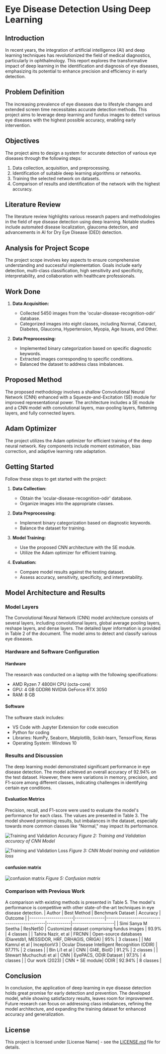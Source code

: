 # Eye Disease Detection Using Deep Learning

## Introduction

In recent years, the integration of artificial intelligence (AI) and deep learning techniques has revolutionized the field of medical diagnostics, particularly in ophthalmology. This report explores the transformative impact of deep learning in the identification and diagnosis of eye diseases, emphasizing its potential to enhance precision and efficiency in early detection.

## Problem Definition

The increasing prevalence of eye diseases due to lifestyle changes and extended screen time necessitates accurate detection methods. This project aims to leverage deep learning and fundus images to detect various eye diseases with the highest possible accuracy, enabling early intervention.

## Objectives

The project aims to design a system for accurate detection of various eye diseases through the following steps:
1. Data collection, acquisition, and preprocessing.
2. Identification of suitable deep learning algorithms or networks.
3. Training the selected network on datasets.
4. Comparison of results and identification of the network with the highest accuracy.

## Literature Review

The literature review highlights various research papers and methodologies in the field of eye disease detection using deep learning. Notable studies include automated disease localization, glaucoma detection, and advancements in AI for Dry Eye Disease (DED) detection.

## Analysis for Project Scope

The project scope involves key aspects to ensure comprehensive understanding and successful implementation. Goals include early detection, multi-class classification, high sensitivity and specificity, interpretability, and collaboration with healthcare professionals.

## Work Done

1. **Data Acquisition:**
   - Collected 5450 images from the 'ocular-disease-recognition-odir' database.
   - Categorized images into eight classes, including Normal, Cataract, Diabetes, Glaucoma, Hypertension, Myopia, Age Issues, and Other.

2. **Data Preprocessing:**
   - Implemented binary categorization based on specific diagnostic keywords.
   - Extracted images corresponding to specific conditions.
   - Balanced the dataset to address class imbalances.

## Proposed Method

The proposed methodology involves a shallow Convolutional Neural Network (CNN) enhanced with a Squeeze-and-Excitation (SE) module for improved representational power. The architecture includes a SE module and a CNN model with convolutional layers, max-pooling layers, flattening layers, and fully connected layers.

## Adam Optimizer

The project utilizes the Adam optimizer for efficient training of the deep neural network. Key components include moment estimation, bias correction, and adaptive learning rate adaptation.

## Getting Started

Follow these steps to get started with the project:

1. **Data Collection:**
   - Obtain the 'ocular-disease-recognition-odir' database.
   - Organize images into the appropriate classes.

2. **Data Preprocessing:**
   - Implement binary categorization based on diagnostic keywords.
   - Balance the dataset for training.

3. **Model Training:**
   - Use the proposed CNN architecture with the SE module.
   - Utilize the Adam optimizer for efficient training.

4. **Evaluation:**
   - Compare model results against the testing dataset.
   - Assess accuracy, sensitivity, specificity, and interpretability.


## Model Architecture and Results

### Model Layers

The Convolutional Neural Network (CNN) model architecture consists of several layers, including convolutional layers, global average pooling layers, reshape layers, and dense layers. The detailed layer information is provided in Table 2 of the document. The model aims to detect and classify various eye diseases.

### Hardware and Software Configuration

#### Hardware
The research was conducted on a laptop with the following specifications:
- AMD Ryzen 7 4800H CPU (octa-core)
- GPU: 4 GB GDDR6 NVIDIA GeForce RTX 3050
- RAM: 8 GB

#### Software
The software stack includes:
- VS Code with Jupyter Extension for code execution
- Python for coding
- Libraries: NumPy, Seaborn, Matplotlib, Scikit-learn, TensorFlow, Keras
- Operating System: Windows 10

### Results and Discussion

The deep learning model demonstrated significant performance in eye disease detection. The model achieved an overall accuracy of 92.94% on the test dataset. However, there were variations in memory, precision, and F1-score among different classes, indicating challenges in identifying certain eye conditions.

#### Evaluation Metrics

Precision, recall, and F1-score were used to evaluate the model's performance for each class. The values are presented in Table 3. The model showed promising results, but imbalances in the dataset, especially towards more common classes like "Normal," may impact its performance.

![Training and Validation Accuracy](https://github.com/Sahil-106/Eye-Diseases-detection-using-deep-learning/blob/main/training-and-validation%20images/train-val%20acc.png)
*Figure 2: Training and Validation accuracy of CNN Model*

![Training and Validation Loss](https://github.com/Sahil-106/Eye-Diseases-detection-using-deep-learning/blob/main/training-and-validation%20images/loss.png)
*Figure 3: CNN Model training and validation loss*

#### confusion matrix

![confusion matrix](https://github.com/Sahil-106/Eye-Diseases-detection-using-deep-learning/blob/main/training-and-validation%20images/matrix.png)
*Figure 5: Confusion matrix*

### Comparison with Previous Work

A comparison with existing methods is presented in Table 5. The model's performance is competitive with other state-of-the-art techniques in eye disease detection.
| Author               | Best Method   | Benchmark Dataset                            | Accuracy   | Outcome             |
|----------------------|---------------|-----------------------------------------------|------------|---------------------|
| Simi Sanya M Seetha  | ResNet50       | Customized dataset comprising fundus images  | 93.9%      | 4 classes           |
| Tahira Nazir, et al  | FRCNN         | Open-source databases (Diaretdb1, MESSIDOR, HRF, DRHAGIS, ORIGA) | 95%      | 3 classes           |
| Md Kamrul et al      | InceptionV3   | Ocular Disease Intelligent Recognition (ODIR) | 97.71%    | 2 classes           |
| Bin Li1 et al        | CNN           | GI4E, BioID                                   | 91.2%      | 2 classes           |
| Stewart Muchuchuti et al | CNN        | EyePACS, ODIR Dataset                         | 97.3%      | 4 classes           |
| Our work (2023)      | CNN + SE module| ODIR                                         | 92.94%     | 8 classes           |


## Conclusion

In conclusion, the application of deep learning in eye disease detection holds great promise for early detection and prevention. The developed model, while showing satisfactory results, leaves room for improvement. Future research can focus on addressing class imbalances, refining the model architecture, and expanding the training dataset for enhanced accuracy and generalization.


## License

This project is licensed under [License Name] - see the [LICENSE.md](LICENSE.md) file for details.

